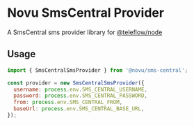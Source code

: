 # Novu SmsCentral Provider

A SmsCentral sms provider library for [@teleflow/node](https://github.com/khulnasoft/teleflow)

## Usage

```javascript
import { SmsCentralSmsProvider } from '@novu/sms-central';

const provider = new SmsCentralSmsProvider({
  username: process.env.SMS_CENTRAL_USERNAME,
  password: process.env.SMS_CENTRAL_PASSWORD,
  from: process.env.SMS_CENTRAL_FROM,
  baseUrl: process.env.SMS_CENTRAL_BASE_URL,
});
```

